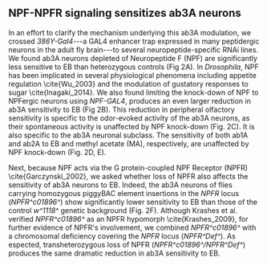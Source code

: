 ## NPF-NPFR signaling sensitizes ab3A neurons

In an effort to clarify the mechanism underlying this ab3A modulation, we crossed _386Y-Gal4_---a GAL4 enhancer trap expressed in many peptidergic neurons in the adult fly brain---to several neuropeptide-specific RNAi lines.
We found ab3A neurons depleted of Neuropeptide F (NPF) are significantly less sensitive to EB than heterozygous controls (Fig 2A).
In _Drosophila_, NPF has been implicated in several physiological phenomena including appetite regulation \cite{Wu_2003} and the modulation of gustatory responses to sugar \cite{Inagaki_2014}.
We also found limiting the knock-down of NPF to NPFergic neurons using _NPF-GAL4_, produces an even larger reduction in ab3A sensitivity to EB (Fig 2B). 
This reduction in peripheral olfactory sensitivity is specific to the odor-evoked activity of the ab3A neurons, as their spontaneous activity is unaffected by NPF knock-down (Fig. 2C).
It is also specific to the ab3A neuronal subclass.
The sensitivity of both ab1A and ab2A to EB and methyl acetate (MA), respectively, are unaffected by NPF knock-down (Fig. 2D, E).

Next, because NPF acts via the G protein-coupled NPF Receptor (NPFR) \cite{Garczynski_2002}, we asked whether loss of NPFR also affects the sensitivity of ab3A neurons to EB.
Indeed, the ab3A neurons of flies carrying homozygous piggyBAC element insertions in the _NPFR_ locus (_NPFR^c01896^_) show significantly lower sensitivity to EB than those of the control _w^1118^_ genetic background (Fig. 2F).
Although Krashes et al. verified _NPFR^c01896^_ as an NPFR hypomorph \cite{Krashes_2009}, for further evidence of NPFR's involvement, we combined _NPFR^c01896^_ with a chromosomal deficiency covering the _NPFR_ locus (_NPFR^Def^_).
As espected, transheterozygous loss of NPFR (_NPFR^c01896^/NPFR^Def^_) produces the same dramatic reduction in ab3A sensitivity to EB.
